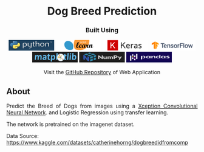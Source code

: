 <a name="readme-top"></a>

<div align="center">

# __Dog Breed Prediction__

### Built Using
  
[![Python][python-shield]][python-url]
[![ScikitLearn][scikit-learn-shield]][scikit-learn-url]
[![Keras][keras-shield]][keras-url]
[![TensorFlow][tensorflow-shield]][tensorflow-url]
[![Matplotlib][matplotlib-shield]][matplotlib-url]
[![NumPy][numpy-shield]][numpy-url]
[![Pandas][pandas-shield]][pandas-url]

Visit the <a href="https://github.com/Pranav-Nagpure/Dog-Breed-Prediction">GitHub Repository</a> of Web Application

</div>

## __About__
<p align="justify">
Predict the Breed of Dogs from images using a <a href="https://arxiv.org/abs/1610.02357">Xception Convolutional Neural Network</a>. and Logistic Regression using transfer learning.

The network is pretrained on the imagenet dataset.

Data Source: https://www.kaggle.com/datasets/catherinehorng/dogbreedidfromcomp
</p>

[python-shield]: https://raw.githubusercontent.com/Pranav-Nagpure/Support-Repository/master/images/python-shield.png "Python"
[python-url]: https://www.python.org

[scikit-learn-shield]: https://raw.githubusercontent.com/Pranav-Nagpure/Support-Repository/master/images/scikit-learn-shield.png
[scikit-learn-url]: https://scikit-learn.org/stable "Scikit-Learn"

[keras-shield]: https://raw.githubusercontent.com/Pranav-Nagpure/Support-Repository/master/images/keras-shield.png
[keras-url]: https://keras.io "Keras"

[tensorflow-shield]: https://raw.githubusercontent.com/Pranav-Nagpure/Support-Repository/master/images/tensorflow-shield.png
[tensorflow-url]: https://www.tensorflow.org "TensorFlow"

[matplotlib-shield]: https://raw.githubusercontent.com/Pranav-Nagpure/Support-Repository/master/images/matplotlib-shield.png
[matplotlib-url]: https://matplotlib.org "Matplotlib"

[numpy-shield]: https://raw.githubusercontent.com/Pranav-Nagpure/Support-Repository/master/images/numpy-shield.png
[numpy-url]: https://numpy.org "NumPy"

[pandas-shield]: https://raw.githubusercontent.com/Pranav-Nagpure/Support-Repository/master/images/pandas-shield.png
[pandas-url]: https://pandas.pydata.org "Pandas"